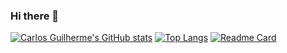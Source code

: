 ### Hi there 👋

[![Carlos Guilherme's GitHub stats](https://github-readme-stats.vercel.app/api?username=cgmoraes&count_private=true&show_icons=true&theme=solarized-light)](https://github.com/cgmoraes) [![Top Langs](https://github-readme-stats.vercel.app/api/top-langs/?username=cgmoraes&theme=solarized-light&layout=compact)](https://github.com/cgmoraes?tab=repositories)
[![Readme Card](https://github-readme-stats.vercel.app/api/pin/?username=cgmoraes&repo=Site-TOR&theme=solarized-light)](https://github.com/cgmoraes/Wishlist)
